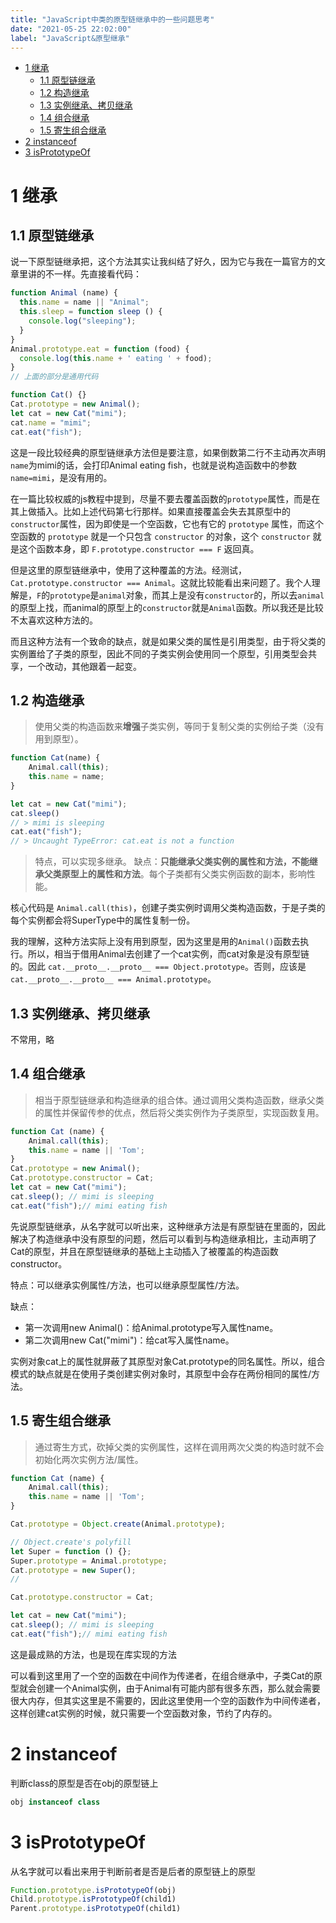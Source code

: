 ```yaml
---
title: "JavaScript中类的原型链继承中的一些问题思考"
date: "2021-05-25 22:02:00"
label: "JavaScript&原型继承"
---
```


- [1 继承](#1-继承)
  - [1.1 原型链继承](#11-原型链继承)
  - [1.2 构造继承](#12-构造继承)
  - [1.3 实例继承、拷贝继承](#13-实例继承拷贝继承)
  - [1.4 组合继承](#14-组合继承)
  - [1.5 寄生组合继承](#15-寄生组合继承)
- [2 instanceof](#2-instanceof)
- [3 isPrototypeOf](#3-isprototypeof)

# 1 继承

## 1.1 原型链继承

说一下原型链继承把，这个方法其实让我纠结了好久，因为它与我在一篇官方的文章里讲的不一样。先直接看代码：

```js
function Animal (name) {
  this.name = name || "Animal";
  this.sleep = function sleep () {
    console.log("sleeping");
  }
}
Animal.prototype.eat = function (food) {
  console.log(this.name + ' eating ' + food);
}
// 上面的部分是通用代码

function Cat() {}
Cat.prototype = new Animal();
let cat = new Cat("mimi");
cat.name = "mimi";
cat.eat("fish");
```

这是一段比较经典的原型链继承方法但是要注意，如果倒数第二行不主动再次声明`name`为mimi的话，会打印Animal eating fish，也就是说构造函数中的参数`name=mimi`，是没有用的。

在一篇比较权威的js教程中提到，尽量不要去覆盖函数的`prototype`属性，而是在其上做插入。比如上述代码第七行那样。如果直接覆盖会失去其原型中的`constructor`属性，因为即使是一个空函数，它也有它的 `prototype` 属性，而这个空函数的 `prototype` 就是一个只包含 `constructor` 的对象，这个 `constructor` 就是这个函数本身，即 `F.prototype.constructor === F` 返回真。

但是这里的原型链继承中，使用了这种覆盖的方法。经测试，`Cat.prototype.constructor === Animal`。这就比较能看出来问题了。我个人理解是，`F`的`prototype`是`animal`对象，而其上是没有`constructor`的，所以去`animal`的原型上找，而animal的原型上的`constructor`就是`Animal`函数。所以我还是比较不太喜欢这种方法的。

而且这种方法有一个致命的缺点，就是如果父类的属性是引用类型，由于将父类的实例置给了子类的原型，因此不同的子类实例会使用同一个原型，引用类型会共享，一个改动，其他跟着一起变。

## 1.2 构造继承

> 使用父类的构造函数来**增强**子类实例，等同于复制父类的实例给子类（没有用到原型）。

```js
function Cat(name) {
	Animal.call(this);
	this.name = name; 
}

let cat = new Cat("mimi");
cat.sleep()
// > mimi is sleeping
cat.eat("fish");
// > Uncaught TypeError: cat.eat is not a function
```

> 特点，可以实现多继承。
> 缺点：**只能继承父类实例的属性和方法，不能继承父类原型上的属性和方法**。每个子类都有父类实例函数的副本，影响性能。

核心代码是 `Animal.call(this)`，创建子类实例时调用父类构造函数，于是子类的每个实例都会将SuperType中的属性复制一份。

我的理解，这种方法实际上没有用到原型，因为这里是用的`Animal()`函数去执行。所以，相当于借用Animal去创建了一个cat实例，而cat对象是没有原型链的。因此 `cat.__proto__.__proto__ === Object.prototype`。否则，应该是 `cat.__proto__.__proto__ === Animal.prototype`。

## 1.3 实例继承、拷贝继承
不常用，略

## 1.4 组合继承
> 相当于原型链继承和构造继承的组合体。通过调用父类构造函数，继承父类的属性并保留传参的优点，然后将父类实例作为子类原型，实现函数复用。

```js
function Cat (name) {
	Animal.call(this);
	this.name = name || 'Tom';
}
Cat.prototype = new Animal();
Cat.prototype.constructor = Cat;
let cat = new Cat("mimi");
cat.sleep(); // mimi is sleeping
cat.eat("fish");// mimi eating fish
```

先说原型链继承，从名字就可以听出来，这种继承方法是有原型链在里面的，因此解决了构造继承中没有原型的问题，然后可以看到与构造继承相比，主动声明了Cat的原型，并且在原型链继承的基础上主动插入了被覆盖的构造函数constructor。

特点：可以继承实例属性/方法，也可以继承原型属性/方法。

缺点：

- 第一次调用new Animal()：给Animal.prototype写入属性name。
- 第二次调用new Cat("mimi")：给cat写入属性name。

实例对象cat上的属性就屏蔽了其原型对象Cat.prototype的同名属性。所以，组合模式的缺点就是在使用子类创建实例对象时，其原型中会存在两份相同的属性/方法。

## 1.5 寄生组合继承

> 通过寄生方式，砍掉父类的实例属性，这样在调用两次父类的构造时就不会初始化两次实例方法/属性。

```js
function Cat (name) {
	Animal.call(this);
	this.name = name || 'Tom';
}

Cat.prototype = Object.create(Animal.prototype);

// Object.create's polyfill
let Super = function () {};
Super.prototype = Animal.prototype;
Cat.prototype = new Super();
//

Cat.prototype.constructor = Cat;

let cat = new Cat("mimi");
cat.sleep(); // mimi is sleeping
cat.eat("fish");// mimi eating fish
```

这是最成熟的方法，也是现在库实现的方法

可以看到这里用了一个空的函数在中间作为传递者，在组合继承中，子类Cat的原型就会创建一个Animal实例，由于Animal有可能内部有很多东西，那么就会需要很大内存，但其实这里是不需要的，因此这里使用一个空的函数作为中间传递者，这样创建cat实例的时候，就只需要一个空函数对象，节约了内存的。


# 2 instanceof

判断class的原型是否在obj的原型链上

```js
obj instanceof class
```
# 3 isPrototypeOf
从名字就可以看出来用于判断前者是否是后者的原型链上的原型

```js
Function.prototype.isPrototypeOf(obj)
Child.prototype.isPrototypeOf(child1)
Parent.prototype.isPrototypeOf(child1)
```